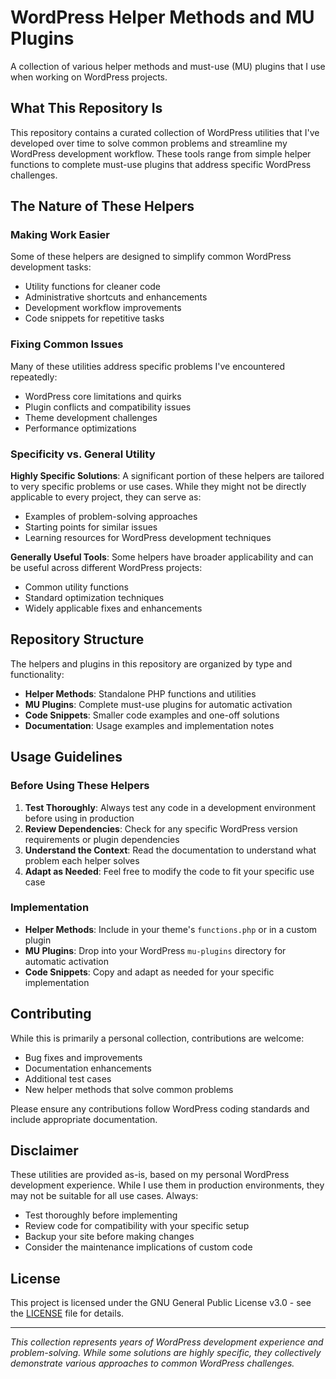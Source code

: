 # WordPress Helper Methods and MU Plugins

A collection of various helper methods and must-use (MU) plugins that I use when working on WordPress projects.

## What This Repository Is

This repository contains a curated collection of WordPress utilities that I've developed over time to solve common problems and streamline my WordPress development workflow. These tools range from simple helper functions to complete must-use plugins that address specific WordPress challenges.

## The Nature of These Helpers

### Making Work Easier
Some of these helpers are designed to simplify common WordPress development tasks:
- Utility functions for cleaner code
- Administrative shortcuts and enhancements
- Development workflow improvements
- Code snippets for repetitive tasks

### Fixing Common Issues
Many of these utilities address specific problems I've encountered repeatedly:
- WordPress core limitations and quirks
- Plugin conflicts and compatibility issues
- Theme development challenges
- Performance optimizations

### Specificity vs. General Utility

**Highly Specific Solutions**: A significant portion of these helpers are tailored to very specific problems or use cases. While they might not be directly applicable to every project, they can serve as:
- Examples of problem-solving approaches
- Starting points for similar issues
- Learning resources for WordPress development techniques

**Generally Useful Tools**: Some helpers have broader applicability and can be useful across different WordPress projects:
- Common utility functions
- Standard optimization techniques
- Widely applicable fixes and enhancements

## Repository Structure

The helpers and plugins in this repository are organized by type and functionality:

- **Helper Methods**: Standalone PHP functions and utilities
- **MU Plugins**: Complete must-use plugins for automatic activation
- **Code Snippets**: Smaller code examples and one-off solutions
- **Documentation**: Usage examples and implementation notes

## Usage Guidelines

### Before Using These Helpers

1. **Test Thoroughly**: Always test any code in a development environment before using in production
2. **Review Dependencies**: Check for any specific WordPress version requirements or plugin dependencies
3. **Understand the Context**: Read the documentation to understand what problem each helper solves
4. **Adapt as Needed**: Feel free to modify the code to fit your specific use case

### Implementation

- **Helper Methods**: Include in your theme's `functions.php` or in a custom plugin
- **MU Plugins**: Drop into your WordPress `mu-plugins` directory for automatic activation
- **Code Snippets**: Copy and adapt as needed for your specific implementation

## Contributing

While this is primarily a personal collection, contributions are welcome:

- Bug fixes and improvements
- Documentation enhancements
- Additional test cases
- New helper methods that solve common problems

Please ensure any contributions follow WordPress coding standards and include appropriate documentation.

## Disclaimer

These utilities are provided as-is, based on my personal WordPress development experience. While I use them in production environments, they may not be suitable for all use cases. Always:

- Test thoroughly before implementing
- Review code for compatibility with your specific setup
- Backup your site before making changes
- Consider the maintenance implications of custom code

## License

This project is licensed under the GNU General Public License v3.0 - see the [LICENSE](LICENSE) file for details.

---

*This collection represents years of WordPress development experience and problem-solving. While some solutions are highly specific, they collectively demonstrate various approaches to common WordPress challenges.*